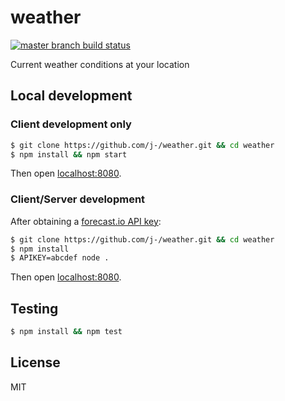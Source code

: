 weather
=======

[![master branch build status][build-icon]][build-link]

Current weather conditions at your location

## Local development

### Client development only

```sh
$ git clone https://github.com/j-/weather.git && cd weather
$ npm install && npm start
```

Then open [localhost:8080](http://localhost:8080/).

### Client/Server development

After obtaining a [forecast.io API key][register-key]:

```sh
$ git clone https://github.com/j-/weather.git && cd weather
$ npm install
$ APIKEY=abcdef node .
```

Then open [localhost:8080](http://localhost:8080/).

## Testing

```sh
$ npm install && npm test
```

## License

MIT

[build-icon]: https://travis-ci.org/j-/weather.svg?branch=master
[build-link]: https://travis-ci.org/j-/weather
[register-key]: https://developer.forecast.io/register
